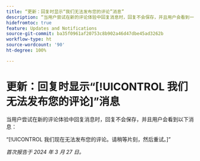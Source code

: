 ```yaml
---
title: “更新：回复时显示“我们无法发布您的评论”消息”
description: “当用户尝试在新的评论体验中回复消息时，回复不会保存，并且用户会看到一条消息。”
hidefromtoc: true
feature: Updates and Notifications
source-git-commit: ba35f0961af20753c8b902a46d47dbe45ad3262b
workflow-type: ht
source-wordcount: '90'
ht-degree: 100%

---
```



# 更新：回复时显示“[!UICONTROL 我们无法发布您的评论]”消息

当用户尝试在新的评论体验中回复消息时，回复不会保存，并且用户会看到以下消息：

“[!UICONTROL 我们现在无法发布您的评论。请稍等片刻，然后重试。]”

_首次报告于 2024 年 3 月 27 日。_

